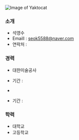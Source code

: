 ![Image of Yaktocat](https://github.com/seok5588/smartfactory/blob/master/test.png?raw=true)
### 소개
 * 석영수
 * Emaill : seok5588@naver.com
 * 연락처 : 
### 경력
 * 대한미술공사
  - 기간 : 
 * 
  - 기간 : 
### 학력
 * 대학교
 * 고등학교
